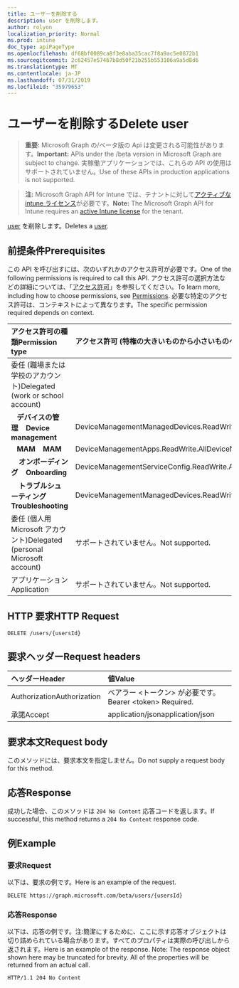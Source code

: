 ```yaml
---
title: ユーザーを削除する
description: user を削除します。
author: rolyon
localization_priority: Normal
ms.prod: intune
doc_type: apiPageType
ms.openlocfilehash: df68bf0089ca8f3e8aba35cac7f8a9ac5e0872b1
ms.sourcegitcommit: 2c62457e57467b8d50f21b255b553106a9a5d8d6
ms.translationtype: MT
ms.contentlocale: ja-JP
ms.lasthandoff: 07/31/2019
ms.locfileid: "35979653"
---
```

# <a name="delete-user"></a><span data-ttu-id="402c3-103">ユーザーを削除する</span><span class="sxs-lookup"><span data-stu-id="402c3-103">Delete user</span></span>

> <span data-ttu-id="402c3-104">**重要:** Microsoft Graph の/ベータ版の Api は変更される可能性があります。</span><span class="sxs-lookup"><span data-stu-id="402c3-104">**Important:** APIs under the /beta version in Microsoft Graph are subject to change.</span></span> <span data-ttu-id="402c3-105">実稼働アプリケーションでは、これらの API の使用はサポートされていません。</span><span class="sxs-lookup"><span data-stu-id="402c3-105">Use of these APIs in production applications is not supported.</span></span>

> <span data-ttu-id="402c3-106">**注:** Microsoft Graph API for Intune では、テナントに対して[アクティブな intune ライセンス](https://go.microsoft.com/fwlink/?linkid=839381)が必要です。</span><span class="sxs-lookup"><span data-stu-id="402c3-106">**Note:** The Microsoft Graph API for Intune requires an [active Intune license](https://go.microsoft.com/fwlink/?linkid=839381) for the tenant.</span></span>

<span data-ttu-id="402c3-107">[user](../resources/intune-shared-user.md) を削除します。</span><span class="sxs-lookup"><span data-stu-id="402c3-107">Deletes a [user](../resources/intune-shared-user.md).</span></span>
## <a name="prerequisites"></a><span data-ttu-id="402c3-108">前提条件</span><span class="sxs-lookup"><span data-stu-id="402c3-108">Prerequisites</span></span>
<span data-ttu-id="402c3-109">この API を呼び出すには、次のいずれかのアクセス許可が必要です。</span><span class="sxs-lookup"><span data-stu-id="402c3-109">One of the following permissions is required to call this API.</span></span> <span data-ttu-id="402c3-110">アクセス許可の選択方法などの詳細については、「[アクセス許可](/graph/permissions-reference)」を参照してください。</span><span class="sxs-lookup"><span data-stu-id="402c3-110">To learn more, including how to choose permissions, see [Permissions](/graph/permissions-reference).</span></span>  <span data-ttu-id="402c3-111">必要な特定のアクセス許可は、コンテキストによって異なります。</span><span class="sxs-lookup"><span data-stu-id="402c3-111">The specific permission required depends on context.</span></span>

|<span data-ttu-id="402c3-112">アクセス許可の種類</span><span class="sxs-lookup"><span data-stu-id="402c3-112">Permission type</span></span>|<span data-ttu-id="402c3-113">アクセス許可 (特権の大きいものから小さいものへ)</span><span class="sxs-lookup"><span data-stu-id="402c3-113">Permissions (from most to least privileged)</span></span>|
|:---|:---|
|<span data-ttu-id="402c3-114">委任 (職場または学校のアカウント)</span><span class="sxs-lookup"><span data-stu-id="402c3-114">Delegated (work or school account)</span></span>||
| <span data-ttu-id="402c3-115">&nbsp;&nbsp; **デバイスの管理**</span><span class="sxs-lookup"><span data-stu-id="402c3-115">&nbsp; &nbsp; **Device management**</span></span> | <span data-ttu-id="402c3-116">DeviceManagementManagedDevices.ReadWrite.All</span><span class="sxs-lookup"><span data-stu-id="402c3-116">DeviceManagementManagedDevices.ReadWrite.All</span></span>|
| <span data-ttu-id="402c3-117">&nbsp;&nbsp; **MAM**</span><span class="sxs-lookup"><span data-stu-id="402c3-117">&nbsp; &nbsp; **MAM**</span></span> | <span data-ttu-id="402c3-118">DeviceManagementApps.ReadWrite.All</span><span class="sxs-lookup"><span data-stu-id="402c3-118">DeviceManagementApps.ReadWrite.All</span></span>|
| <span data-ttu-id="402c3-119">&nbsp; &nbsp; **オンボーディング**</span><span class="sxs-lookup"><span data-stu-id="402c3-119">&nbsp; &nbsp; **Onboarding**</span></span> | <span data-ttu-id="402c3-120">DeviceManagementServiceConfig.ReadWrite.All</span><span class="sxs-lookup"><span data-stu-id="402c3-120">DeviceManagementServiceConfig.ReadWrite.All</span></span>|
| <span data-ttu-id="402c3-121">&nbsp; &nbsp; **トラブルシューティング**</span><span class="sxs-lookup"><span data-stu-id="402c3-121">&nbsp; &nbsp; **Troubleshooting**</span></span> | <span data-ttu-id="402c3-122">DeviceManagementManagedDevices.ReadWrite.All</span><span class="sxs-lookup"><span data-stu-id="402c3-122">DeviceManagementManagedDevices.ReadWrite.All</span></span>|
|<span data-ttu-id="402c3-123">委任 (個人用 Microsoft アカウント)</span><span class="sxs-lookup"><span data-stu-id="402c3-123">Delegated (personal Microsoft account)</span></span>|<span data-ttu-id="402c3-124">サポートされていません。</span><span class="sxs-lookup"><span data-stu-id="402c3-124">Not supported.</span></span>|
|<span data-ttu-id="402c3-125">アプリケーション</span><span class="sxs-lookup"><span data-stu-id="402c3-125">Application</span></span>|<span data-ttu-id="402c3-126">サポートされていません。</span><span class="sxs-lookup"><span data-stu-id="402c3-126">Not supported.</span></span>|

## <a name="http-request"></a><span data-ttu-id="402c3-127">HTTP 要求</span><span class="sxs-lookup"><span data-stu-id="402c3-127">HTTP Request</span></span>

<!-- {
  "blockType": "ignored"
}
-->
``` http
DELETE /users/{usersId}
```

## <a name="request-headers"></a><span data-ttu-id="402c3-128">要求ヘッダー</span><span class="sxs-lookup"><span data-stu-id="402c3-128">Request headers</span></span>

|<span data-ttu-id="402c3-129">ヘッダー</span><span class="sxs-lookup"><span data-stu-id="402c3-129">Header</span></span>|<span data-ttu-id="402c3-130">値</span><span class="sxs-lookup"><span data-stu-id="402c3-130">Value</span></span>|
|:---|:---|
|<span data-ttu-id="402c3-131">Authorization</span><span class="sxs-lookup"><span data-stu-id="402c3-131">Authorization</span></span>|<span data-ttu-id="402c3-132">ベアラー &lt;トークン&gt; が必要です。</span><span class="sxs-lookup"><span data-stu-id="402c3-132">Bearer &lt;token&gt; Required.</span></span>|
|<span data-ttu-id="402c3-133">承諾</span><span class="sxs-lookup"><span data-stu-id="402c3-133">Accept</span></span>|<span data-ttu-id="402c3-134">application/json</span><span class="sxs-lookup"><span data-stu-id="402c3-134">application/json</span></span>|

## <a name="request-body"></a><span data-ttu-id="402c3-135">要求本文</span><span class="sxs-lookup"><span data-stu-id="402c3-135">Request body</span></span>

<span data-ttu-id="402c3-136">このメソッドには、要求本文を指定しません。</span><span class="sxs-lookup"><span data-stu-id="402c3-136">Do not supply a request body for this method.</span></span>

## <a name="response"></a><span data-ttu-id="402c3-137">応答</span><span class="sxs-lookup"><span data-stu-id="402c3-137">Response</span></span>

<span data-ttu-id="402c3-138">成功した場合、このメソッドは `204 No Content` 応答コードを返します。</span><span class="sxs-lookup"><span data-stu-id="402c3-138">If successful, this method returns a `204 No Content` response code.</span></span>

## <a name="example"></a><span data-ttu-id="402c3-139">例</span><span class="sxs-lookup"><span data-stu-id="402c3-139">Example</span></span>

### <a name="request"></a><span data-ttu-id="402c3-140">要求</span><span class="sxs-lookup"><span data-stu-id="402c3-140">Request</span></span>

<span data-ttu-id="402c3-141">以下は、要求の例です。</span><span class="sxs-lookup"><span data-stu-id="402c3-141">Here is an example of the request.</span></span>

``` http
DELETE https://graph.microsoft.com/beta/users/{usersId}
```

### <a name="response"></a><span data-ttu-id="402c3-142">応答</span><span class="sxs-lookup"><span data-stu-id="402c3-142">Response</span></span>

<span data-ttu-id="402c3-p103">以下は、応答の例です。注:簡潔にするために、ここに示す応答オブジェクトは切り詰められている場合があります。すべてのプロパティは実際の呼び出しから返されます。</span><span class="sxs-lookup"><span data-stu-id="402c3-p103">Here is an example of the response. Note: The response object shown here may be truncated for brevity. All of the properties will be returned from an actual call.</span></span>

``` http
HTTP/1.1 204 No Content
```



